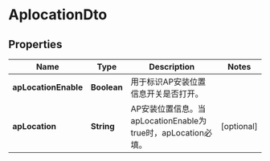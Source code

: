 
# AplocationDto

## Properties
Name | Type | Description | Notes
------------ | ------------- | ------------- | -------------
**apLocationEnable** | **Boolean** | 用于标识AP安装位置信息开关是否打开。 | 
**apLocation** | **String** | AP安装位置信息。当apLocationEnable为true时，apLocation必填。 |  [optional]



